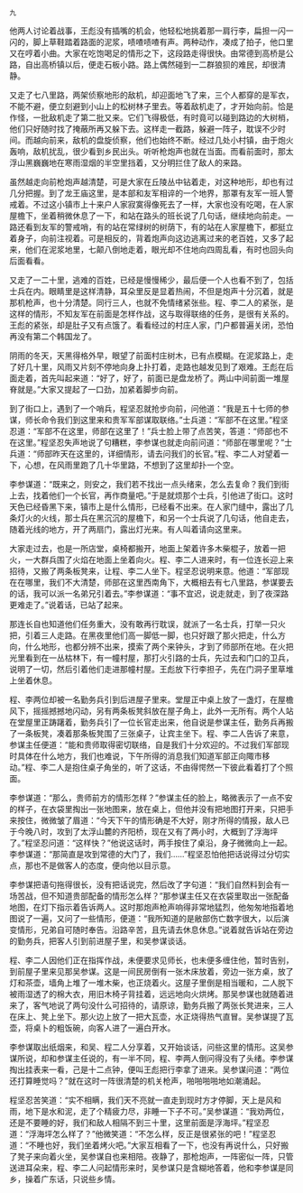     九 

   他两人讨论着战事，王彪没有插嘴的机会，他轻松地挑着那一肩行李，扁担一闪一闪的，脚上草鞋踏着路面的泥浆，啧喳啧喳有声。两种动作，凑成了拍子，他口里又在哼着小曲。大家在吃饱喝足的情形之下，这段路走得很快。由常德到高桥是公路，自出高桥镇以后，便走石板小路。路上偶然碰到一二群狼狈的难民，却很清静。

   又走了七八里路，两架侦察地形的敌机，却迎面地飞了来，三个人都穿的是军衣，不能不避，便立刻避到小山上的松树林子里去。等着敌机走了，才开始向前。恰是作怪，一批敌机走了第二批又来。它们飞得极低，有时竟可以碰到路边的大树梢，他们只好随时找了掩蔽所再又躲下去。这样走一截路，躲避一阵子，耽误不少时间。而越向前来，敌机的盘旋侦察，他们也始终不断。经过几处小村镇，由于炮火轰响，敌机扰乱，很少看到乡民出头。听听枪炮声也就在当面。而看前面时，那太浮山黑巍巍地在寒雨湿烟的半空里挡着，又分明拦住了敌人的来路。

   虽然越走向前枪炮声越清楚，可是大家在丘陵丛中钻着走，对这种地形，却也有过几分把握。到了龙王庙这里，是本部和友军相谇的一个地界，那罩有友军一班人警戒着。不过这小镇市上十来户人家寂寞得像死去了一样，大家也没有吃喝，在人家屋檐下，坐着稍微休息了一下，和站在路头的班长说了几句话，继续地向前走。一路还看到友军的警戒哨，有的站在常绿树的树荫下，有的站在人家屋檐下，都挺立着身子，向前注视着。可是相反的，背着炮声向这边逃离过来的老百姓，又多了起来，他们在泥浆地里，七颠八倒地走着，眼光却不住地向四周乱看，有时也回头向后面看看。

   又走了一二十里，逃难的百姓，已经是慢慢稀少，最后便一个人也看不到了，包括士兵在内。眼睛里是这样清静，耳朵里反是显着热闹，不但是炮声十分沉着，就是那机枪声，也十分清楚。同行三人，也就不免情绪紧张些。程、李二人的紧张，是这样的情形，不知友军在前面是怎样作战，这与取得联络的任务，是很有关系的。王彪的紧张，却是肚子又有点饿了。看看经过的村庄人家，门户都普遍关闭，恐怕再没有第二个韩国龙了。

   阴雨的冬天，天黑得格外早，眼望了前面村庄树木，已有点模糊。在泥浆路上，走了好几十里，风雨又片刻不停地向身上扑打着，走路也越发见到了艰难。王彪在后面走着，首先叫起来道：“好了，好了，前面已是盘龙桥了。两山中间前面一堆屋脊就是。”大家又提起了一口劲，加紧着脚步向前。

   到了街口上，遇到了一个哨兵，程坚忍就抢步向前，问他道：“我是五十七师的参谋，师长命令我们到这里来和贵军军部谋取联络。”士兵道：“军部不在这里。”程坚忍道：“军部不在这里，师部在这里了！”兵士脸上带了点苦笑，答道：“师部也不在这里。”程坚忍失声地说了句糟糕，李参谋也就走向前问道：“师部在哪里呢？”士兵道：“师部昨天在这里的，详细情形，请去问我们的长官。”程、李二人对望着一下，心想，在风雨里跑了几十华里路，不想到了这里却扑一个空。

   李参谋道：“既来之，则安之，我们若不找出一点头绪来，怎么去复命？我们到街上去，找着他们一个长官，再作商量吧。”于是就烦那个士兵，引他进了街口。这时天色已经昏黑下来，镇市上是什么情形，已经看不出来。在人家门缝中，露出了几条灯火的火线，那士兵在黑沉沉的屋檐下，和另一个士兵说了几句话，他自走去，随着光线的地方，开了两扇门，露出灯光来。有人叫着请向这里来。

   大家走过去，也是一所店堂，桌椅都搬开，地面上架着许多木柴棍子，放着一把火，一大群兵围了火焰在地面上坐着向火。程、李二人进来时，有一位连长迎上来招待，又搬了两条板凳来，让程、李二人坐下。程坚忍说明来意。他道：“军部现在在哪里，我们不大清楚，师部在这里西南角下，大概相去有七八里路，参谋要去的话，我可以派一名弟兄引着去。”李参谋道：“事不宜迟，说走就走，到了夜深路更难走了。”说着话，已站了起来。

   那连长自也知道他们任务重大，没有敢再行耽误，就派了一名士兵，打举一只火把，引着三人走路。在黑夜里他们高一脚低一脚，也只好跟了那火把走，什么方向，什么地形，也都分辨不出来，摸索了两个来钟头，才到了师部所在地。在火把光里看到在一丛枯林下，有一幢村屋，那打火引路的士兵，先过去和门口的卫兵，说明了一切，然后引着他们走进那幢村屋。王彪放下行李担子，先在门洞子里草堆上坐着休息。

   程、李两位却被一名勤务兵引到后进屋子里来。堂屋正中桌上放了一盏灯，在屋檐风下，摇摇撼撼地闪动，另有两条板凳斜放在屋子角上，此外一无所有。两个人站在堂屋里正踌躇着，勤务兵引了一位长官走出来，他自说是参谋主任，勤务兵再搬了一条板凳，凑着那条板凳围了三张桌子，让宾主坐下。程、李二人告诉了来意，参谋主任便道：“能和贵师取得密切联络，自是我们十分欢迎的。不过我们军部现时具体在什么地方，我们也难说，下午所得的消息我们知道军部正向陬市移动。”程、李二人是抱住桌子角坐的，听了这话，不由得愕然一下彼此看着打了个照面。

   李参谋道：“那么，贵师前方的情形怎样？”参谋主任的脸上，略微表示了一点不安的样子，在衣袋里掏出一张地图来，放在桌上，但他并没有把地图打开来，只把手来按住，微微皱了眉道：“今天下午的情形确是不大好，刚才所得的情报，敌人已于今晚八时，攻到了太浮山麓的齐阳桥，现在又有了两小时，大概到了浮海坪了。”程坚忍问道：“这样快？”他说这话时，两手按住了桌沿，身子微微向上一起。李参谋道：“那简直是攻到常德的大门了，我们……”程坚忍怕他把话说得过分切实点，那也不是做客人的态度，便向他以目示意。

   李参谋把语句拖得很长，没有把话说完，然后改了字句道：“我们自然料到会有一场苦战，但不知道贵部配备的情形怎么样？”那参谋主任又在衣袋里取出一张配备地图，在灯下指示着告诉两人。这时那炮声枪声响得非常地猛烈，他匆匆地指着地图说了一遍，又问了一些情形，便道：“我所知道的是敝部伤亡数字很大，以后演变情形，兄弟自可随时奉告。沿路辛苦，且先请去休息休息。”说着就告诉站在旁边的勤务兵，把客人引到前进屋子里，和吴参谋谈话。

   程、李二人因他们正在指挥作战，未便要求见师长，也未便多缠住他，暂时告别，到前屋子里来见那吴参谋。这是一间民房倒有一张木床放着，旁边一张方桌，放了灯和茶壶，墙角上堆了一堆木柴，也正烧着火。这屋子里倒是相当暖和，二人脱下被雨湿透了的棉大衣，用旧木椅子背挂着，远远地向火烘烤。那吴参谋也就随着进来了，客气地说了两句没什么可招待的，请原谅，勤务兵搬了两张长凳进来，三人在床上、凳上坐下。那火边上放了一把大瓦壶，水正烧得热气直冒。吴参谋提了瓦壶，将桌卜的粗饭碗，向客人进了一遍白开水。

   李参谋取出纸烟来，和吴、程二人分享着，又开始谈话，问些这里的情形。这吴参谋所说，却和参谋主任说的，有一半不同，程、李两人倒问得没有了头绪。李参谋掏出挂表来一看，己是十二点钟，便叫王彪把行李拿了进来。吴参谋问道：“两位还打算睡觉吗？”就在这时一阵很清楚的机关枪声，啪啪啪啪地如潮涌起。

   程坚忍苦笑道：“实不相瞒，我们天不亮就一直走到现时方才停脚，天上是风和雨，地下是水和泥，走了个精疲力尽，非睡一下子不可。”吴参谋道：“我劝两位，还是不要睡的好，我们和敌人相隔不到三十里，这里前面是浮海坪。”程坚忍道：“浮海坪怎么样了？”他微笑道：“不怎么样，反正是很紧张的吧！”程坚忍道：“不睡也好，我们坐着烤火吧。”大家互相看了一下，也没有再说什么，只好搬了凳子来向着火坐，吴参谋自也来相陪。夜静了，那枪炮声，一阵密似一阵，只管送进耳朵来，程、李二人问起情形来时，吴参谋只是含糊地答着，他和李参谋是同乡，操着广东话，只说些乡情。

